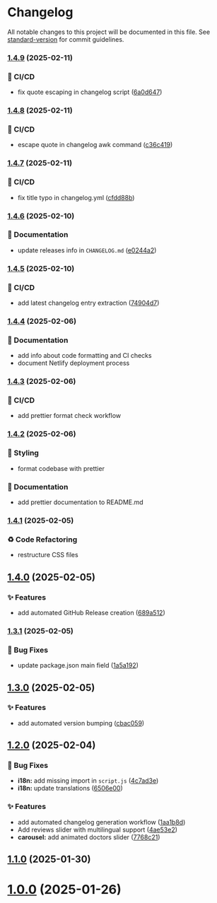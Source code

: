 # Changelog

All notable changes to this project will be documented in this file. See [standard-version](https://github.com/conventional-changelog/standard-version) for commit guidelines.

### [1.4.9](https://github.com/OleksandrZadvornyi/dental-clinic-landing-page/compare/v1.4.8...v1.4.9) (2025-02-11)


### 👷 CI/CD

* fix quote escaping in changelog script ([6a0d647](https://github.com/OleksandrZadvornyi/dental-clinic-landing-page/commit/6a0d64754d99cc4f2d02d29b0f69639c4bd99fde))

### [1.4.8](https://github.com/OleksandrZadvornyi/dental-clinic-landing-page/compare/v1.4.7...v1.4.8) (2025-02-11)


### 👷 CI/CD

* escape quote in changelog awk command ([c36c419](https://github.com/OleksandrZadvornyi/dental-clinic-landing-page/commit/c36c419cc4cb45b73c56b00be2b091256681fa69))

### [1.4.7](https://github.com/OleksandrZadvornyi/dental-clinic-landing-page/compare/v1.4.6...v1.4.7) (2025-02-11)


### 👷 CI/CD

* fix title typo in changelog.yml ([cfdd88b](https://github.com/OleksandrZadvornyi/dental-clinic-landing-page/commit/cfdd88bbae028b4deaeb969abb16c9f923f4f6a4))

### [1.4.6](https://github.com/OleksandrZadvornyi/dental-clinic-landing-page/compare/v1.4.5...v1.4.6) (2025-02-10)


### 📝 Documentation

* update releases info in `CHANGELOG.md` ([e0244a2](https://github.com/OleksandrZadvornyi/dental-clinic-landing-page/commit/e0244a299208f349ee84d8ca18acd75ccd788ae6))

### [1.4.5](https://github.com/OleksandrZadvornyi/dental-clinic-landing-page/compare/v1.4.4...v1.4.5) (2025-02-10)


### 👷 CI/CD

* add latest changelog entry extraction ([74904d7](https://github.com/OleksandrZadvornyi/dental-clinic-landing-page/commit/74904d738fbe332ac27eee819e81d5bf36309d68))

### [1.4.4](https://github.com/OleksandrZadvornyi/dental-clinic-landing-page/compare/v1.4.3...v1.4.4) (2025-02-06)


### 📝 Documentation

* add info about code formatting and CI checks
* document Netlify deployment process

### [1.4.3](https://github.com/OleksandrZadvornyi/dental-clinic-landing-page/compare/v1.4.2...v1.4.3) (2025-02-06)


### 👷 CI/CD

* add prettier format check workflow 

### [1.4.2](https://github.com/OleksandrZadvornyi/dental-clinic-landing-page/compare/v1.4.1...v1.4.2) (2025-02-06)


### 💄 Styling

* format codebase with prettier


### 📝 Documentation

* add prettier documentation to README.md 

### [1.4.1](https://github.com/OleksandrZadvornyi/dental-clinic-landing-page/compare/v1.4.0...v1.4.1) (2025-02-05)


### ♻️ Code Refactoring

* restructure CSS files 

## [1.4.0](https://github.com/OleksandrZadvornyi/dental-clinic-landing-page/compare/v1.3.1...v1.4.0) (2025-02-05)


### ✨ Features

* add automated GitHub Release creation ([689a512](https://github.com/OleksandrZadvornyi/dental-clinic-landing-page/commit/689a512703a421ec63d843b5368e8c99d23b0815))

### [1.3.1](https://github.com/OleksandrZadvornyi/dental-clinic-landing-page/compare/v1.3.0...v1.3.1) (2025-02-05)


### 🐛 Bug Fixes

* update package.json main field ([1a5a192](https://github.com/OleksandrZadvornyi/dental-clinic-landing-page/commit/1a5a1923f51d5030c7b8ada340665c1387a498ff))

## [1.3.0](https://github.com/OleksandrZadvornyi/dental-clinic-landing-page/compare/v1.2.0...v1.3.0) (2025-02-05)


### ✨ Features

* add automated version bumping ([cbac059](https://github.com/OleksandrZadvornyi/dental-clinic-landing-page/commit/cbac0594534476d331e9c720be3bc3535f20e90f))

## [1.2.0](https://github.com/OleksandrZadvornyi/dental-clinic-landing-page/compare/v1.0.0...v1.2.0) (2025-02-04)


### 🐛 Bug Fixes

* **i18n:** add missing import in `script.js` ([4c7ad3e](https://github.com/OleksandrZadvornyi/dental-clinic-landing-page/commit/4c7ad3e25a6e5a55e6b5f9c79548fa3e067eb949))
* **i18n:** update translations ([6506e00](https://github.com/OleksandrZadvornyi/dental-clinic-landing-page/commit/6506e000e19250de063e88659443e51b407b26ab))


### ✨ Features

* add automated changelog generation workflow ([1aa1b8d](https://github.com/OleksandrZadvornyi/dental-clinic-landing-page/commit/1aa1b8d325893261a67d7d35184aa9c5fcf572bd))
* Add reviews slider with multilingual support ([4ae53e2](https://github.com/OleksandrZadvornyi/dental-clinic-landing-page/commit/4ae53e2487b800d8a677aa1b7246d7cfe511d093))
* **carousel:** add animated doctors slider ([7768c21](https://github.com/OleksandrZadvornyi/dental-clinic-landing-page/commit/7768c2192da9c6c8f2dcba700645ffc2241abb44))

## [1.1.0](https://github.com/OleksandrZadvornyi/dental-clinic-landing-page/compare/v1.0.0...v1.1.0) (2025-01-30)

# [1.0.0](https://github.com/OleksandrZadvornyi/dental-clinic-landing/commits/v1.0.0) (2025-01-26)
